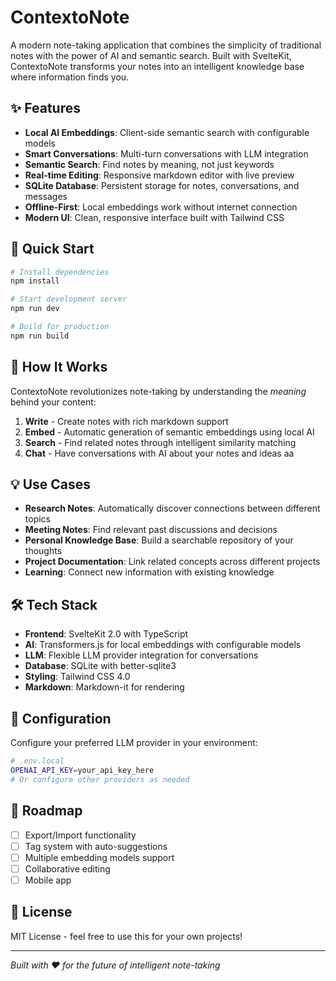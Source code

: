 # ContextoNote

A modern note-taking application that combines the simplicity of traditional notes with the power of AI and semantic search. Built with SvelteKit, ContextoNote transforms your notes into an intelligent knowledge base where information finds you.

## ✨ Features

- **Local AI Embeddings**: Client-side semantic search with configurable models
- **Smart Conversations**: Multi-turn conversations with LLM integration
- **Semantic Search**: Find notes by meaning, not just keywords
- **Real-time Editing**: Responsive markdown editor with live preview
- **SQLite Database**: Persistent storage for notes, conversations, and messages
- **Offline-First**: Local embeddings work without internet connection
- **Modern UI**: Clean, responsive interface built with Tailwind CSS

## 🚀 Quick Start

```bash
# Install dependencies
npm install

# Start development server
npm run dev

# Build for production
npm run build
```

## 🧠 How It Works

ContextoNote revolutionizes note-taking by understanding the *meaning* behind your content:

1. **Write** - Create notes with rich markdown support
2. **Embed** - Automatic generation of semantic embeddings using local AI
3. **Search** - Find related notes through intelligent similarity matching
4. **Chat** - Have conversations with AI about your notes and ideas
aa
## 💡 Use Cases

- **Research Notes**: Automatically discover connections between different topics
- **Meeting Notes**: Find relevant past discussions and decisions
- **Personal Knowledge Base**: Build a searchable repository of your thoughts
- **Project Documentation**: Link related concepts across different projects
- **Learning**: Connect new information with existing knowledge

## 🛠️ Tech Stack

- **Frontend**: SvelteKit 2.0 with TypeScript
- **AI**: Transformers.js for local embeddings with configurable models
- **LLM**: Flexible LLM provider integration for conversations
- **Database**: SQLite with better-sqlite3
- **Styling**: Tailwind CSS 4.0
- **Markdown**: Markdown-it for rendering

## 🔧 Configuration

Configure your preferred LLM provider in your environment:

```bash
# .env.local
OPENAI_API_KEY=your_api_key_here
# Or configure other providers as needed
```

## 🎯 Roadmap

- [ ] Export/Import functionality
- [ ] Tag system with auto-suggestions
- [ ] Multiple embedding models support
- [ ] Collaborative editing
- [ ] Mobile app

## 📄 License

MIT License - feel free to use this for your own projects!

---

*Built with ❤️ for the future of intelligent note-taking*